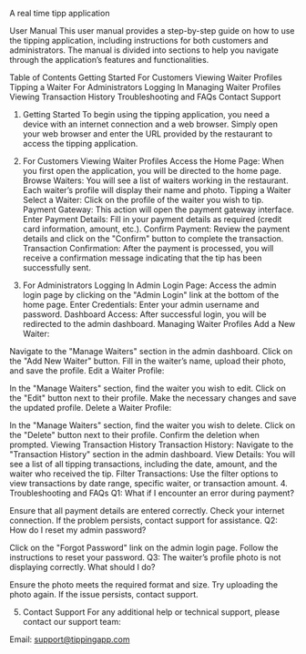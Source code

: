 A real time tipp application

User Manual
This user manual provides a step-by-step guide on how to use the tipping application, including instructions for both customers and administrators. The manual is divided into sections to help you navigate through the application’s features and functionalities.

Table of Contents
Getting Started
For Customers
Viewing Waiter Profiles
Tipping a Waiter
For Administrators
Logging In
Managing Waiter Profiles
Viewing Transaction History
Troubleshooting and FAQs
Contact Support
1. Getting Started
To begin using the tipping application, you need a device with an internet connection and a web browser. Simply open your web browser and enter the URL provided by the restaurant to access the tipping application.

2. For Customers
Viewing Waiter Profiles
Access the Home Page: When you first open the application, you will be directed to the home page.
Browse Waiters: You will see a list of waiters working in the restaurant. Each waiter’s profile will display their name and photo.
Tipping a Waiter
Select a Waiter: Click on the profile of the waiter you wish to tip.
Payment Gateway: This action will open the payment gateway interface.
Enter Payment Details: Fill in your payment details as required (credit card information, amount, etc.).
Confirm Payment: Review the payment details and click on the "Confirm" button to complete the transaction.
Transaction Confirmation: After the payment is processed, you will receive a confirmation message indicating that the tip has been successfully sent.
3. For Administrators
Logging In
Admin Login Page: Access the admin login page by clicking on the "Admin Login" link at the bottom of the home page.
Enter Credentials: Enter your admin username and password.
Dashboard Access: After successful login, you will be redirected to the admin dashboard.
Managing Waiter Profiles
Add a New Waiter:

Navigate to the "Manage Waiters" section in the admin dashboard.
Click on the "Add New Waiter" button.
Fill in the waiter’s name, upload their photo, and save the profile.
Edit a Waiter Profile:

In the "Manage Waiters" section, find the waiter you wish to edit.
Click on the "Edit" button next to their profile.
Make the necessary changes and save the updated profile.
Delete a Waiter Profile:

In the "Manage Waiters" section, find the waiter you wish to delete.
Click on the "Delete" button next to their profile.
Confirm the deletion when prompted.
Viewing Transaction History
Transaction History: Navigate to the "Transaction History" section in the admin dashboard.
View Details: You will see a list of all tipping transactions, including the date, amount, and the waiter who received the tip.
Filter Transactions: Use the filter options to view transactions by date range, specific waiter, or transaction amount.
4. Troubleshooting and FAQs
Q1: What if I encounter an error during payment?

Ensure that all payment details are entered correctly.
Check your internet connection.
If the problem persists, contact support for assistance.
Q2: How do I reset my admin password?

Click on the "Forgot Password" link on the admin login page.
Follow the instructions to reset your password.
Q3: The waiter’s profile photo is not displaying correctly. What should I do?

Ensure the photo meets the required format and size.
Try uploading the photo again.
If the issue persists, contact support.

5. Contact Support
For any additional help or technical support, please contact our support team:

Email: support@tippingapp.com
